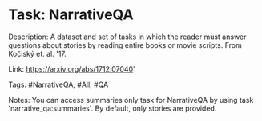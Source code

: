 Task: NarrativeQA
==================
Description: A dataset and set of tasks in which the reader must answer questions about stories by reading entire books or movie scripts. From Kočiský et. al. '17. 

Link: https://arxiv.org/abs/1712.07040'

Tags: #NarrativeQA, #All, #QA

Notes: You can access summaries only task for NarrativeQA by using task 'narrative_qa:summaries'. By default, only stories are provided.

